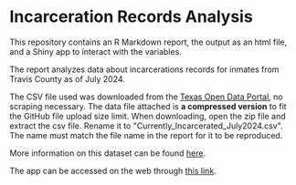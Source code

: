 # Incarceration Records Analysis

This repository contains an R Markdown report, the output as an html file, and a Shiny app to interact with the variables.

The report analyzes data about incarcerations records for inmates from Travis County as of July 2024. 

The CSV file used was downloaded from the [Texas Open Data Portal](https://data.texas.gov/), no scraping necessary. The data file attached is **a compressed version** to fit the GitHub file upload size limit. When downloading, open the zip file and extract the csv file. Rename it to "Currently_Incarcerated_July2024.csv". The name must match the file name in the report for it to be reproduced. 

More information on this dataset can be found [here](https://data.texas.gov/dataset/High-Value-Dataset-July-2024/qz8r-du54/about_data).

The app can be accessed on the web through [this link](https://imanmalik16.shinyapps.io/project3/?_gl=1*1ttva9w*_up*MQ..*_ga*ODQxMDkwNzM3LjE3MzQzOTE4MTE.*_ga_HXP006LBGY*MTczNDM5MTgxMC4xLjAuMTczNDM5MTgxMC4wLjAuMA..*_ga_2C0WZ1JHG0*MTczNDM5MTgxMC4xLjAuMTczNDM5MTgxMC4wLjAuMA..).
